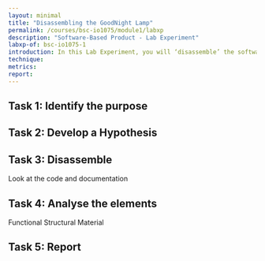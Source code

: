 ```yaml
---
layout: minimal
title: "Disassembling the GoodNight Lamp"
permalink: /courses/bsc-io1075/module1/labxp
description: "Software-Based Product - Lab Experiment"
labxp-of: bsc-io1075-1
introduction: In this Lab Experiment, you will ‘disassemble’ the software part of the GoodNight Lamp.
technique:
metrics:
report:
---
```


## Task 1: Identify the purpose

## Task 2: Develop a Hypothesis

## Task 3: Disassemble
Look at the code and documentation

## Task 4: Analyse the elements
Functional
Structural
Material

## Task 5: Report

